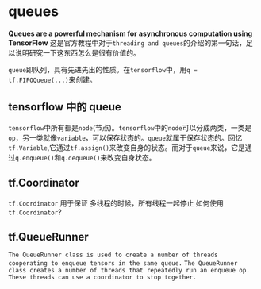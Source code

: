 # queues
**Queues are a powerful mechanism for asynchronous computation using TensorFlow**
这是官方教程中对于`threading and queues`的介绍的第一句话，足以说明研究一下这东西怎么是很有价值的。

`queue`即队列，具有先进先出的性质。在`tensorflow`中，用`q = tf.FIFOQueue(...)`来创建。

## tensorflow 中的 queue
`tensorflow`中所有都是`node`(节点)。`tensorflow`中的`node`可以分成两类，一类是`op`，另一类就像`variable`，可以保存状态的。`queue`就属于保存状态的。回忆`tf.Variable`,它通过`tf.assign()`来改变自身的状态。而对于`queue`来说，它是通过`q.enqueue()`和`q.dequeue()`来改变自身状态。

## tf.Coordinator
`tf.Coordinator` 用于保证 多线程的时候，所有线程一起停止
如何使用 `tf.Coordinator`?

## tf.QueueRunner
`The QueueRunner class is used to create a number of threads cooperating to enqueue tensors in the same queue.`
`The QueueRunner class creates a number of threads that repeatedly run an enqueue op. These threads can use a coordinator to stop together.` 
